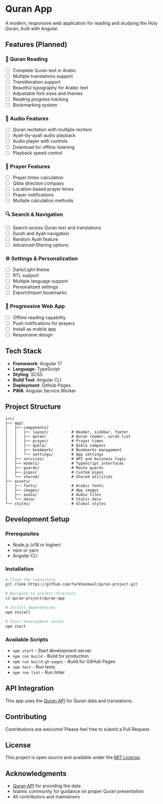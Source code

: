 # Quran App

A modern, responsive web application for reading and studying the Holy Quran, built with Angular.

## Features (Planned)

### 📖 Quran Reading
- [ ] Complete Quran text in Arabic
- [ ] Multiple translations support
- [ ] Transliteration support
- [ ] Beautiful typography for Arabic text
- [ ] Adjustable font sizes and themes
- [ ] Reading progress tracking
- [ ] Bookmarking system

### 🎵 Audio Features
- [ ] Quran recitation with multiple reciters
- [ ] Ayah-by-ayah audio playback
- [ ] Audio player with controls
- [ ] Download for offline listening
- [ ] Playback speed control

### 🕌 Prayer Features
- [ ] Prayer times calculation
- [ ] Qibla direction compass
- [ ] Location-based prayer times
- [ ] Prayer notifications
- [ ] Multiple calculation methods

### 🔍 Search & Navigation
- [ ] Search across Quran text and translations
- [ ] Surah and Ayah navigation
- [ ] Random Ayah feature
- [ ] Advanced filtering options

### ⚙️ Settings & Personalization
- [ ] Dark/Light theme
- [ ] RTL support
- [ ] Multiple language support
- [ ] Personalized settings
- [ ] Export/Import bookmarks

### 📱 Progressive Web App
- [ ] Offline reading capability
- [ ] Push notifications for prayers
- [ ] Install as mobile app
- [ ] Responsive design

## Tech Stack

- **Framework**: Angular 17
- **Language**: TypeScript
- **Styling**: SCSS
- **Build Tool**: Angular CLI
- **Deployment**: GitHub Pages
- **PWA**: Angular Service Worker

## Project Structure

```
src/
├── app/
│   ├── components/
│   │   ├── layout/          # Header, sidebar, footer
│   │   ├── quran/           # Quran reader, surah list
│   │   ├── prayer/          # Prayer times
│   │   ├── qibla/           # Qibla compass
│   │   ├── bookmark/        # Bookmarks management
│   │   └── settings/        # App settings
│   ├── services/            # API and business logic
│   ├── models/              # TypeScript interfaces
│   ├── guards/              # Route guards
│   ├── pipes/               # Custom pipes
│   └── shared/              # Shared utilities
├── assets/
│   ├── fonts/               # Arabic fonts
│   ├── images/              # App images
│   ├── audio/               # Audio files
│   └── data/                # Static data
└── styles/                  # Global styles
```

## Development Setup

### Prerequisites
- Node.js (v18 or higher)
- npm or yarn
- Angular CLI

### Installation
```bash
# Clone the repository
git clone https://github.com/farkhanmaul/quran-project.git

# Navigate to project directory
cd quran-project/quran-app

# Install dependencies
npm install

# Start development server
npm start
```

### Available Scripts
- `npm start` - Start development server
- `npm run build` - Build for production
- `npm run build:gh-pages` - Build for GitHub Pages
- `npm test` - Run tests
- `npm run lint` - Run linter

## API Integration

This app uses the [Quran API](https://github.com/fawazahmed0/quran-api) for Quran data and translations.

## Contributing

Contributions are welcome! Please feel free to submit a Pull Request.

## License

This project is open source and available under the [MIT License](LICENSE).

## Acknowledgments

- [Quran API](https://github.com/fawazahmed0/quran-api) for providing the data
- Islamic community for guidance on proper Quran presentation
- All contributors and maintainers
